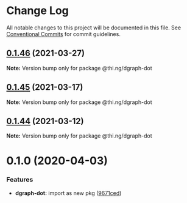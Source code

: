 # Change Log

All notable changes to this project will be documented in this file.
See [Conventional Commits](https://conventionalcommits.org) for commit guidelines.

## [0.1.46](https://github.com/thi-ng/umbrella/compare/@thi.ng/dgraph-dot@0.1.45...@thi.ng/dgraph-dot@0.1.46) (2021-03-27)

**Note:** Version bump only for package @thi.ng/dgraph-dot





## [0.1.45](https://github.com/thi-ng/umbrella/compare/@thi.ng/dgraph-dot@0.1.44...@thi.ng/dgraph-dot@0.1.45) (2021-03-17)

**Note:** Version bump only for package @thi.ng/dgraph-dot





## [0.1.44](https://github.com/thi-ng/umbrella/compare/@thi.ng/dgraph-dot@0.1.43...@thi.ng/dgraph-dot@0.1.44) (2021-03-12)

**Note:** Version bump only for package @thi.ng/dgraph-dot





# 0.1.0 (2020-04-03)


### Features

* **dgraph-dot:** import as new pkg ([9671ced](https://github.com/thi-ng/umbrella/commit/9671ceda29b0cd0ebbedce449943eec5abeff882))
